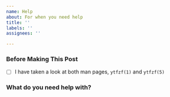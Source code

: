 ```yaml
---
name: Help
about: For when you need help
title: ''
labels: ''
assignees: ''

---
```


### Before Making This Post
* [ ] I have taken a look at both man pages, `ytfzf(1)` and `ytfzf(5)`

### What do you need help with?
